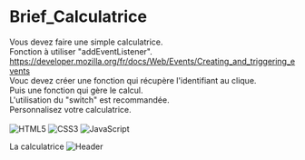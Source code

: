 # Brief_Calculatrice
Vous devez faire une simple calculatrice.<br/>
Fonction à utiliser "addEventListener".<br/>
https://developer.mozilla.org/fr/docs/Web/Events/Creating_and_triggering_events<br/>
Vouc devez créer une fonction qui récupère l'identifiant au clique.<br/>
Puis une fonction qui gère le calcul.<br/>
L'utilisation du "switch" est recommandée.<br/>
Personnalisez votre calculatrice.<br/><br/>
![HTML5](https://img.shields.io/badge/html5-%23E34F26.svg?style=for-the-badge&logo=html5&logoColor=white) ![CSS3](https://img.shields.io/badge/css3-%231572B6.svg?style=for-the-badge&logo=css3&logoColor=white) ![JavaScript](https://img.shields.io/badge/javascript-%23323330.svg?style=for-the-badge&logo=javascript&logoColor=%23F7DF1E)

La calculatrice
![Header](profile/img/1.jpg)&nbsp;&nbsp;

